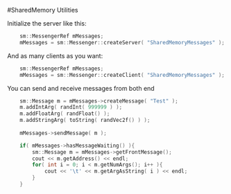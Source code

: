 #SharedMemory Utilities

Initialize the server like this:
```c++
    sm::MessengerRef mMessages;
    mMessages = sm::Messenger::createServer( "SharedMemoryMessages" );
```

And as many clients as you want:
```c++
    sm::MessengerRef mMessages;
    mMessages = sm::Messenger::createClient( "SharedMemoryMessages" );
```
    
You can send and receive messages from both end
```c++
    sm::Message m = mMessages->createMessage( "Test" );
    m.addIntArg( randInt( 999999 ) );
    m.addFloatArg( randFloat() );
    m.addStringArg( toString( randVec2f() ) );
    
    mMessages->sendMessage( m );
```
```c++
    if( mMessages->hasMessageWaiting() ){
        sm::Message m = mMessages->getFrontMessage();
        cout << m.getAddress() << endl;
        for( int i = 0; i < m.getNumArgs(); i++ ){
            cout << '\t' << m.getArgAsString( i ) << endl;
        }
    }
```
